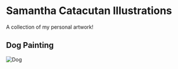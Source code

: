 # Samantha Catacutan Illustrations
A collection of my personal artwork!
## Dog Painting
![Dog](/assets/images/dog[1].jpg)
